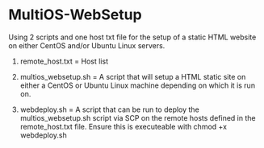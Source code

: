 # MultiOS-WebSetup

Using 2 scripts and one host txt file for the setup of a static HTML website on either CentOS and/or Ubuntu Linux servers.

1. remote_host.txt = Host list
   
2. multios_websetup.sh =  A script that will setup a HTML static site on either a CentOS or Ubuntu Linux machine depending on which it is run on.
  
3. webdeploy.sh = A script that can be run to deploy the multios_websetup.sh script via SCP on the remote hosts defined in the remote_host.txt file. Ensure this is executeable with chmod +x webdeploy.sh
